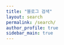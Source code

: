 ```yaml
---
title: "블로그 검색"
layout: search
permalink: /search/
author_profile: true
sidebar_main: true
---
```


